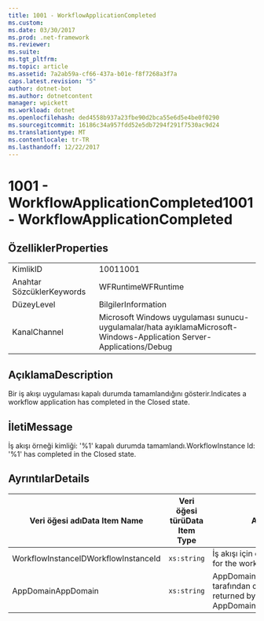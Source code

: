 ```yaml
---
title: 1001 - WorkflowApplicationCompleted
ms.custom: 
ms.date: 03/30/2017
ms.prod: .net-framework
ms.reviewer: 
ms.suite: 
ms.tgt_pltfrm: 
ms.topic: article
ms.assetid: 7a2ab59a-cf66-437a-b01e-f8f7268a3f7a
caps.latest.revision: "5"
author: dotnet-bot
ms.author: dotnetcontent
manager: wpickett
ms.workload: dotnet
ms.openlocfilehash: ded4558b937a23fbe90d2bca55e6d5e4be0f0290
ms.sourcegitcommit: 16186c34a957fdd52e5db7294f291f7530ac9d24
ms.translationtype: MT
ms.contentlocale: tr-TR
ms.lasthandoff: 12/22/2017
---
```

# <a name="1001---workflowapplicationcompleted"></a><span data-ttu-id="627ab-102">1001 - WorkflowApplicationCompleted</span><span class="sxs-lookup"><span data-stu-id="627ab-102">1001 - WorkflowApplicationCompleted</span></span>
## <a name="properties"></a><span data-ttu-id="627ab-103">Özellikler</span><span class="sxs-lookup"><span data-stu-id="627ab-103">Properties</span></span>  
  
|||  
|-|-|  
|<span data-ttu-id="627ab-104">Kimlik</span><span class="sxs-lookup"><span data-stu-id="627ab-104">ID</span></span>|<span data-ttu-id="627ab-105">1001</span><span class="sxs-lookup"><span data-stu-id="627ab-105">1001</span></span>|  
|<span data-ttu-id="627ab-106">Anahtar Sözcükler</span><span class="sxs-lookup"><span data-stu-id="627ab-106">Keywords</span></span>|<span data-ttu-id="627ab-107">WFRuntime</span><span class="sxs-lookup"><span data-stu-id="627ab-107">WFRuntime</span></span>|  
|<span data-ttu-id="627ab-108">Düzey</span><span class="sxs-lookup"><span data-stu-id="627ab-108">Level</span></span>|<span data-ttu-id="627ab-109">Bilgiler</span><span class="sxs-lookup"><span data-stu-id="627ab-109">Information</span></span>|  
|<span data-ttu-id="627ab-110">Kanal</span><span class="sxs-lookup"><span data-stu-id="627ab-110">Channel</span></span>|<span data-ttu-id="627ab-111">Microsoft Windows uygulaması sunucu-uygulamalar/hata ayıklama</span><span class="sxs-lookup"><span data-stu-id="627ab-111">Microsoft-Windows-Application Server-Applications/Debug</span></span>|  
  
## <a name="description"></a><span data-ttu-id="627ab-112">Açıklama</span><span class="sxs-lookup"><span data-stu-id="627ab-112">Description</span></span>  
 <span data-ttu-id="627ab-113">Bir iş akışı uygulaması kapalı durumda tamamlandığını gösterir.</span><span class="sxs-lookup"><span data-stu-id="627ab-113">Indicates a workflow application has completed in the Closed state.</span></span>  
  
## <a name="message"></a><span data-ttu-id="627ab-114">İleti</span><span class="sxs-lookup"><span data-stu-id="627ab-114">Message</span></span>  
 <span data-ttu-id="627ab-115">İş akışı örneği kimliği: '%1' kapalı durumda tamamlandı.</span><span class="sxs-lookup"><span data-stu-id="627ab-115">WorkflowInstance Id: '%1' has completed in the Closed state.</span></span>  
  
## <a name="details"></a><span data-ttu-id="627ab-116">Ayrıntılar</span><span class="sxs-lookup"><span data-stu-id="627ab-116">Details</span></span>  
  
|<span data-ttu-id="627ab-117">Veri öğesi adı</span><span class="sxs-lookup"><span data-stu-id="627ab-117">Data Item Name</span></span>|<span data-ttu-id="627ab-118">Veri öğesi türü</span><span class="sxs-lookup"><span data-stu-id="627ab-118">Data Item Type</span></span>|<span data-ttu-id="627ab-119">Açıklama</span><span class="sxs-lookup"><span data-stu-id="627ab-119">Description</span></span>|  
|--------------------|--------------------|-----------------|  
|<span data-ttu-id="627ab-120">WorkflowInstanceID</span><span class="sxs-lookup"><span data-stu-id="627ab-120">WorkflowInstanceId</span></span>|`xs:string`|<span data-ttu-id="627ab-121">İş akışı için örnek kimliği</span><span class="sxs-lookup"><span data-stu-id="627ab-121">The instance id for the workflow</span></span>|  
|<span data-ttu-id="627ab-122">AppDomain</span><span class="sxs-lookup"><span data-stu-id="627ab-122">AppDomain</span></span>|`xs:string`|<span data-ttu-id="627ab-123">AppDomain.CurrentDomain.FriendlyName tarafından döndürülen dize.</span><span class="sxs-lookup"><span data-stu-id="627ab-123">The string returned by AppDomain.CurrentDomain.FriendlyName.</span></span>|
